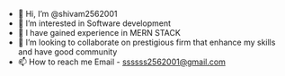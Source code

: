 - 👋 Hi, I’m @shivam2562001
- 👀 I’m interested in Software development
- 🌱 I have gained experience in MERN STACK
- 💞️ I’m looking to collaborate on prestigious firm that enhance my skills and have good community
- 📫 How to reach me Email - ssssss2562001@gmail.com

<!---
shivam2562001/shivam2562001 is a ✨ special ✨ repository because its `README.md` (this file) appears on your GitHub profile.
You can click the Preview link to take a look at your changes.
--->
